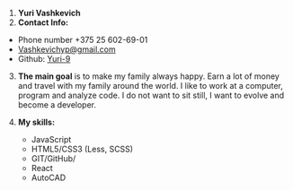 1. **Yuri Vashkevich**
2. **Contact Info:**

- Phone number +375 25 602-69-01
- <Vashkevichyp@gmail.com>
- Github: [Yuri-9](https://github.com/Yuri-9)

3. **The main goal** is to make my family always happy. Earn a lot of money and travel with my family around the world. I like to work at a computer, program and analyze code. I do not want to sit still, I want to evolve and become a developer.
4. **My skills:**

   - JavaScript
   - HTML5/CSS3 (Less, SCSS)
   - GIT/GitHub/
   - React
   - AutoCAD
